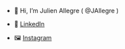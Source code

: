 - 👋 Hi, I’m Julien Allegre ( @JAllegre )

- 🔗 [LinkedIn](https://www.linkedin.com/in/julien-all%C3%A8gre-7933bb139/)

- 🖼️ [Instagram](https://www.instagram.com/julien.miam.miam/) 
